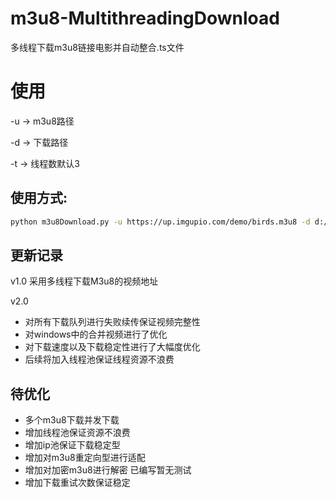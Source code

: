 # m3u8-MultithreadingDownload
多线程下载m3u8链接电影并自动整合.ts文件



# 使用

-u -> m3u8路径

-d -> 下载路径

-t -> 线程数默认3

## 使用方式:
```sh
python m3u8Download.py -u https://up.imgupio.com/demo/birds.m3u8 -d d:/backup -t 102
```


## 更新记录
v1.0 采用多线程下载M3u8的视频地址

v2.0 
- 对所有下载队列进行失败续传保证视频完整性 
- 对windows中的合并视频进行了优化 
- 对下载速度以及下载稳定性进行了大幅度优化 
- 后续将加入线程池保证线程资源不浪费

## 待优化
-   多个m3u8下载并发下载
-   增加线程池保证资源不浪费
-   增加ip池保证下载稳定型
-   增加对m3u8重定向型进行适配
-   增加对加密m3u8进行解密 已编写暂无测试
-   增加下载重试次数保证稳定
    
    